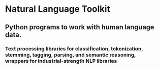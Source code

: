 # Natural Language Toolkit 

## Python programs to work with human language data. 

### Text processing libraries for classification, tokenization, stemming, tagging, parsing, and semantic reasoning, wrappers for industrial-strength NLP libraries
